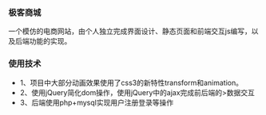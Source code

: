 ### 极客商城
一个模仿的电商网站，由个人独立完成界面设计、静态页面和前端交互js编写，以及后端功能的实现。
### 使用技术
- 1、项目中大部分动画效果使用了css3的新特性transform和animation。
- 2、使用jQuery简化dom操作，使用jQuery中的ajax完成前后端的>数据交互
- 3、后端使用php+mysql实现用户注册登录等操作
